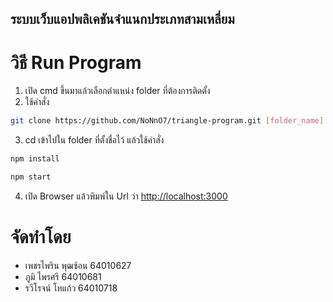 ## ระบบเว็บแอปพลิเคชันจำแนกประเภทสามเหลี่ยม

# วิธี Run Program
1. เปิด cmd ขึ้นมาแล้วเลือกตำแหน่ง folder ที่ต้องการติดตั้ง
2. ใช้คำสั่ง 
```bash
git clone https://github.com/NoNnO7/triangle-program.git [folder_name]
```
3. cd เข้าไปใน folder ที่ตั้งชื่อไว้ แล้วใช้คำสั่ง
```bash
npm install

npm start
```
4. เปิด Browser แล้วพิมพ์ใน Url ว่า [http://localhost:3000](http://localhost:3000)

# จัดทำโดย
- เพชรไพริน พุฒซ้อน 64010627
- ภูมิ ไพรศรี 64010681 
- รวีโรจน์ โทแก้ว 64010718